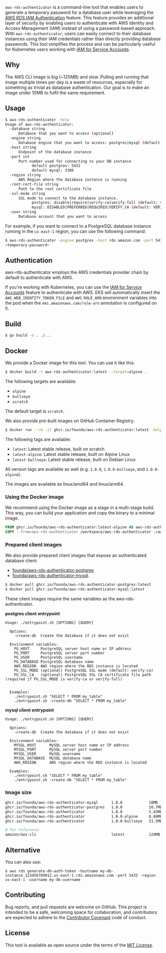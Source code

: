 <badges>

`aws-rds-authenticator` is a command-line tool that enables users to generate a temporary password for a database
user while leveraging the [AWS RDS IAM Authentication](https://docs.aws.amazon.com/AmazonRDS/latest/UserGuide/UsingWithRDS.IAMDBAuth.html)
feature. This feature provides an additional layer of security by enabling users to
authenticate with AWS Identity and Access Management (IAM) instead of using a password-based approach. With `aws-rds-authenticator`,
users can easily connect to their database instances using their IAM credentials rather than directly
providing database passwords. This tool simplifies the process and can be particularly useful for Kubernetes users
working with [IAM for Service Accounts](https://docs.aws.amazon.com/eks/latest/userguide/iam-roles-for-service-accounts.html).

## Why

The AWS CLI image is big (~125MB) and slow. Pulling and running that image multiple times per day is a waste of resources,
especially for something as trivial as database authentication. Our goal is to make an image under 10MB to fulfil
the same requirement.

## Usage

```bash
$ aws-rds-authenticator -help
Usage of aws-rds-authenticator:
  -database string
      Database that you want to access (optional)
  -engine string
      Database engine that you want to access: postgres|mysql (default "postgres")
  -host string
      Endpoint of the database instance
  -port int
      Port number used for connecting to your DB instance
            default postgres: 5432
            default mysql: 3306
  -region string
      AWS Region where the database instance is running
  -root-cert-file string
      Path to the root certificate file
  -ssl-mode string
      SSL mode to connect to the database instance.
            postgres: disable|require|verify-ca|verify-full (default: verify-ca)
            mysql: DISABLED|PREFERRED|REQUIRED|VERIFY_CA (default: VERIFY_CA)
  -user string
      Database account that you want to access
```

For example, if you want to connect to a PostgreSQL database instance running in the `us-east-1` region, you can use the following command:

```bash
$ aws-rds-authenticator -engine postgres -host rds.amazon.com -port 5432 -user postgres -database prod-db -region us-east-1
<temporary-password>
```

## Authentication

aws-rds-authenticator employs the AWS credentials provider chain by default to authenticate with AWS.

If you're working with Kubernetes, you can use the [IAM for Service Accounts](https://docs.aws.amazon.com/eks/latest/userguide/iam-roles-for-service-accounts.html)
feature to authenticate with AWS. EKS will automatically insert the `AWS_WEB_IDENTITY_TOKEN_FILE` and `AWS_ROLE_ARN` environment variables into the pod when the
`eks.amazonaws.com/role-arn` annotation is configured on it.

## Build

```bash
$ go build -o . ./...
```

## Docker

We provide a Docker image for this tool. You can use it like this:

```bash
$ docker build -t aws-rds-authenticator:latest --target=alpine .
```

The following targets are available:

* `alpine`
* `bullseye`
* `scratch`

The default target is `scratch`.

We also provide pre-built images on GitHub Container Registry:

```bash
$ docker run --rm -it ghcr.io/founda/aws-rds-authenticator:latest -help
```

The following tags are available:

* `latest`: Latest stable release, built on scratch
* `latest-alpine`: Latest stable release, built on Alpine Linux
* `latest-bullseye`: Latest stable release, built on Debian Linux

All version tags are available as well (e.g. `1.0.0`, `1.0.0-bullseye`, and `1.0.0-alpine`).

The images are available as linux/amd64 and linux/arm64.

### Using the Docker image

We recommend using the Docker image as a stage in a multi-stage build. This way, you can build your application and copy
the binary to a minimal image.

```dockerfile
FROM ghcr.io/founda/aws-rds-authenticator:latest-alpine AS aws-rds-authenticator
COPY --from=aws-rds-authenticator /workspace/aws-rds-authenticator ./aws-rds-authenticator
```

### Prepared client images

We also provide prepared client images that expose an authenticated database client:

* [founda/aws-rds-authenticator-postgres](https://github.com/founda/aws-rds-authenticator/pkgs/container/aws-rds-authenticator-postgres)
* [founda/aws-rds-authenticator-mysql](https://github.com/founda/aws-rds-authenticator/pkgs/container/aws-rds-authenticator-mysql).

```bash
$ docker pull ghcr.io/founda/aws-rds-authenticator-postgres:latest
$ docker pull ghcr.io/founda/aws-rds-authenticator-mysql:latest
```

These client images require the same variables as the aws-rds-authenticator.

**postgres client entrypoint**

```shell
Usage: ./entrypoint.sh [OPTIONS] [QUERY]

  Options:
    -create-db  Create the database if it does not exist

  Environment variables:
    PG_HOST     PostgreSQL server host name or IP address
    PG_PORT     PostgreSQL server port number
    PG_USER     PostgreSQL username
    PG_DATABASE PostgreSQL database name
    AWS_REGION  AWS region where the RDS instance is located
    PG_SSL_MODE (optional) PostgreSQL SSL mode (default: verify-ca)
    PG_SSL_CA   (optional) PostgreSQL SSL CA certificate file path (required if PG_SSL_MODE is verify-ca or verify-full)


  Examples:
    ./entrypoint.sh "SELECT * FROM my_table"
    ./entrypoint.sh -create-db "SELECT * FROM my_table"
```

**mysql client entrypoint**

```shell
Usage: ./entrypoint.sh [OPTIONS] [QUERY]

  Options:
    -create-db  Create the database if it does not exist

  Environment variables:
    MYSQL_HOST      MySQL server host name or IP address
    MYSQL_PORT      MySQL server port number
    MYSQL_USER      MySQL username
    MYSQL_DATABASE  MySQL database name
    AWS_REGION      AWS region where the RDS instance is located

  Examples:
    ./entrypoint.sh "SELECT * FROM my_table"
    ./entrypoint.sh -create-db "SELECT * FROM my_table"
```

### Image size

```bash
ghcr.io/founda/aws-rds-authenticator-mysql      1.0.0            18MB
ghcr.io/founda/aws-rds-authenticator-postgres   1.0.0            10.7MB
ghcr.io/founda/aws-rds-authenticator            1.0.0            5.43MB
ghcr.io/founda/aws-rds-authenticator            1.0.0-alpine     8.69MB
ghcr.io/founda/aws-rds-authenticator            1.0.0-bullseye   51.5MB  

# for reference:
amazon/aws-cli                                  latest           124MB
```

## Alternative

You can also use:

```shell
$ aws rds generate-db-auth-token -hostname my-db-instance.123456789012.us-east-1.rds.amazonaws.com -port 5432 -region us-east-1 -username my-db-username
```

## Contributing

Bug reports, and pull requests are welcome on GitHub. This project is intended to be a safe, welcoming space for
collaboration, and contributors are expected to adhere to the [Contributor Covenant](http://contributor-covenant.org)
code of conduct.

## License

This tool is available as open source under the terms of the [MIT License](http://opensource.org/licenses/MIT).
